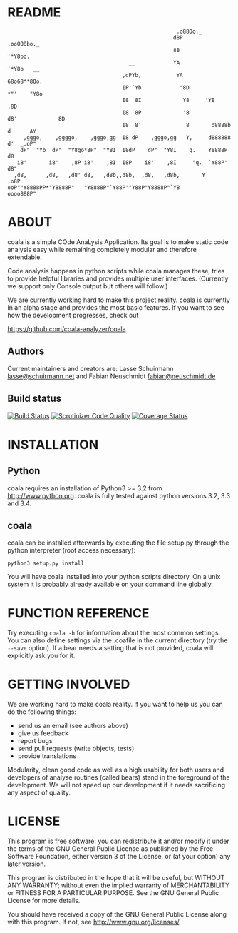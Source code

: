 README
======
```
                                                     .o88Oo._
                                                    d8P         .ooOO8bo._
                                                    88                  '*Y8bo.
                                      __            YA                      '*Y8b   __
                                    ,dPYb,           YA                        68o68**8Oo.
                                    IP'`Yb            "8D                       *"'    "Y8o
                                    I8  8I             Y8     'YB                       .8D
                                    I8  8P             '8               d8'             8D
                                    I8  8'              8       d8888b          d      AY
     ,gggo,    ,ggggo,    ,gggo,gg  I8 dP    ,gggo,gg   Y,     d888888         d'  _.oP"
    dP"  "Yb  dP"  "Y8go*8P"  "Y8I  I8dP    dP"  "Y8I    q.    Y8888P'        d8
   i8'       i8'    ,8P i8'    ,8I  I8P    i8'    ,8I     "q.  `Y88P'       d8"
  ,d8,_    _,d8,   ,d8' d8,   ,d8b,,d8b,_ ,d8,   ,d8b,       Y           ,o8P
ooP""Y8888PP*"Y8888P"   "Y8888P"`Y88P'"Y88P"Y8888P"`Y8            oooo888P"
```

ABOUT
=====
coala is a simple COde AnaLysis Application. Its goal is to make static code
analysis easy while remaining completely modular and therefore extendable.

Code analysis happens in python scripts while coala manages these, tries to
provide helpful libraries and provides multiple user interfaces. (Currently
we support only Console output but others will follow.)

We are currently working hard to make this project reality. coala is currently
in an alpha stage and provides the most basic features. If you want to see how
the development progresses, check out

https://github.com/coala-analyzer/coala

Authors
-------
Current maintainers and creators are:
Lasse Schuirmann  <lasse@schuirmann.net> and Fabian Neuschmidt <fabian@neuschmidt.de>

Build status
------------
[![Build Status](https://travis-ci.org/coala-analyzer/coala.svg?branch=master)](https://travis-ci.org/coala-analyzer/coala)
[![Scrutinizer Code Quality](https://scrutinizer-ci.com/g/coala-analyzer/coala/badges/quality-score.png?b=master)](https://scrutinizer-ci.com/g/coala-analyzer/coala/?branch=master)
[![Coverage Status](https://coveralls.io/repos/coala-analyzer/coala/badge.svg)](https://coveralls.io/r/coala-analyzer/coala)

INSTALLATION
============
Python
------
coala requires an installation of Python3 >= 3.2 from http://www.python.org.
coala is fully tested against python versions 3.2, 3.3 and 3.4.

coala
-----
coala can be installed afterwards by executing the file setup.py through
the python interpreter (root access necessary):

```python3 setup.py install```

You will have coala installed into your python scripts directory. On a unix
system it is probably already available on your command line globally.

FUNCTION REFERENCE
==================
Try executing `coala -h` for information about the most common settings. You
can also define settings via the .coafile in the current directory (try the
`--save` option). If a bear needs a setting that is not provided, coala will
explicitly ask you for it.

GETTING INVOLVED
================
We are working hard to make coala reality. If you want to help us you can do
the following things:
- send us an email (see authors above)
- give us feedback
- report bugs
- send pull requests (write objects, tests)
- provide translations

Modularity, clean good code as well as a high usability for both users and
developers of analyse routines (called bears) stand in the foreground of the
development. We will not speed up our development if it needs sacrificing
any aspect of quality.

LICENSE
=======
This program is free software: you can redistribute it and/or modify
it under the terms of the GNU General Public License as published by
the Free Software Foundation, either version 3 of the License, or
(at your option) any later version.

This program is distributed in the hope that it will be useful,
but WITHOUT ANY WARRANTY; without even the implied warranty of
MERCHANTABILITY or FITNESS FOR A PARTICULAR PURPOSE. See the
GNU General Public License for more details.

You should have received a copy of the GNU General Public License
along with this program.  If not, see <http://www.gnu.org/licenses/>.
